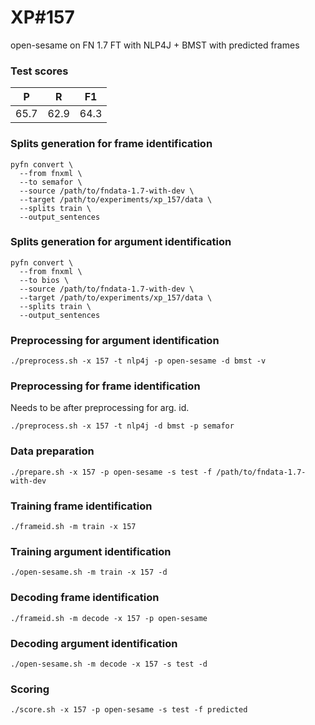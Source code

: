 # XP\#157

open-sesame on FN 1.7 FT with NLP4J + BMST with predicted frames

### Test scores
| P | R | F1 |
| --- | --- | --- |
| 65.7 | 62.9 | 64.3 |

### Splits generation for frame identification
```
pyfn convert \
  --from fnxml \
  --to semafor \
  --source /path/to/fndata-1.7-with-dev \
  --target /path/to/experiments/xp_157/data \
  --splits train \
  --output_sentences
```

### Splits generation for argument identification
```
pyfn convert \
  --from fnxml \
  --to bios \
  --source /path/to/fndata-1.7-with-dev \
  --target /path/to/experiments/xp_157/data \
  --splits train \
  --output_sentences
```

### Preprocessing for argument identification
```
./preprocess.sh -x 157 -t nlp4j -p open-sesame -d bmst -v
```

### Preprocessing for frame identification
Needs to be after preprocessing for arg. id.
```
./preprocess.sh -x 157 -t nlp4j -d bmst -p semafor
```

### Data preparation
```
./prepare.sh -x 157 -p open-sesame -s test -f /path/to/fndata-1.7-with-dev
```

### Training frame identification
```
./frameid.sh -m train -x 157
```

### Training argument identification
```
./open-sesame.sh -m train -x 157 -d
```

### Decoding frame identification
```
./frameid.sh -m decode -x 157 -p open-sesame
```

### Decoding argument identification
```
./open-sesame.sh -m decode -x 157 -s test -d
```

### Scoring
```
./score.sh -x 157 -p open-sesame -s test -f predicted
```

